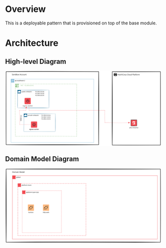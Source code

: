 # Overview

This is a deployable pattern that is provisioned on top of the base module.

# Architecture

## High-level Diagram

<img src="./../../../assets/sandpit_multi_hop_high_level_architecture.svg" align="center" alt="Sandpit mutli-hop high-level architecture"/>

## Domain Model Diagram

<img src="./../../../assets/sandpit_multi_hop_domain_model.svg" align="center" alt="Sandpit mutli-hop domain model"/>
